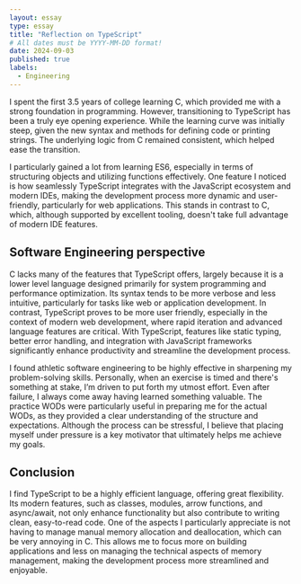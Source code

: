 ```yaml
---
layout: essay
type: essay
title: "Reflection on TypeScript"
# All dates must be YYYY-MM-DD format!
date: 2024-09-03
published: true
labels:
  - Engineering
---
```

I spent the first 3.5 years of college learning C, which provided me with a strong foundation in programming. However, transitioning to TypeScript has been a truly eye opening experience. While the learning curve was initially steep, given the new syntax and methods for defining code or printing strings. The underlying logic from C remained consistent, which helped ease the transition. 

I particularly gained a lot from learning ES6, especially in terms of structuring objects and utilizing functions effectively. One feature I noticed is how seamlessly TypeScript integrates with the JavaScript ecosystem and modern IDEs, making the development process more dynamic and user-friendly, particularly for web applications. This stands in contrast to C, which, although supported by excellent tooling, doesn't take full advantage of modern IDE features.

## Software Engineering perspective
C lacks many of the features that TypeScript offers, largely because it is a lower level language designed primarily for system programming and performance optimization. Its syntax tends to be more verbose and less intuitive, particularly for tasks like web or application development. In contrast, TypeScript proves to be more user friendly, especially in the context of modern web development, where rapid iteration and advanced language features are critical. With TypeScript, features like static typing, better error handling, and integration with JavaScript frameworks significantly enhance productivity and streamline the development process.

I found athletic software engineering to be highly effective in sharpening my problem-solving skills. Personally, when an exercise is timed and there's something at stake, I’m driven to put forth my utmost effort. Even after failure, I always come away having learned something valuable. The practice WODs were particularly useful in preparing me for the actual WODs, as they provided a clear understanding of the structure and expectations. Although the process can be stressful, I believe that placing myself under pressure is a key motivator that ultimately helps me achieve my goals.

## Conclusion
I find TypeScript to be a highly efficient language, offering great flexibility. Its modern features, such as classes, modules, arrow functions, and async/await, not only enhance functionality but also contribute to writing clean, easy-to-read code. One of the aspects I particularly appreciate is not having to manage manual memory allocation and deallocation, which can be very annoying in C. This allows me to focus more on building applications and less on managing the technical aspects of memory management, making the development process more streamlined and enjoyable.


